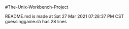 #The-Unix-Workbench-Project

README.md is made at Sat 27 Mar 2021 07:28:37 PM CST
guessinggame.sh has 28 lines
